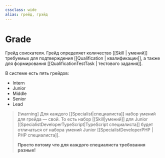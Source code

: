 ```yaml
---
cssclass: wide
alias: грейд, грэйд
---
```

# Grade

Грейд соискателя. Грейд определяет количество [[Skill | умений]] требуемых для подтверждения [[Qualification | квалификации]], а также для формирования [[QualificationTestTask | тестового задания]].

В системе есть пять грейдов: 

- Intern
- Junior
- Middle
- Senior
- Lead

>[!warning] Для каждого [[Specialist|специалиста]] набор умений для грейда — свой.
> То есть набор [[Skill|умений]] для Junior [[SpecialistDeveloperTypeScript|TypeScript специалиста]] будет отличаться от набора умений Junior [[SpecialistDeveloperPHP | PHP специалиста]]. 
>
>**Просто потому что для каждого специалиста требования разные!** 


